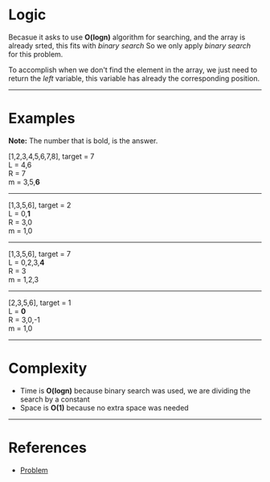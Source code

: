 # Logic

Becasue it asks to use **O(logn)** algorithm for searching, and the array is already srted, this fits with *binary search*
So we only apply *binary search* for this problem.

To accomplish when we don't find the element in the array, we just need to return the *left* variable,
this variable has already the corresponding position.

---
# Examples

**Note:** The number that is bold, is the answer.

[1,2,3,4,5,6,7,8], target = 7 </br>
L = 4,6 </br>
R = 7 </br>
m = 3,5,**6** </br>

----
[1,3,5,6], target = 2 </br>
L = 0,**1** </br>
R = 3,0 </br>
m = 1,0 </br>

----
[1,3,5,6], target = 7 </br>
L = 0,2,3,**4** </br>
R = 3 </br>
m = 1,2,3 </br>

----
[2,3,5,6], target = 1 </br>
L = **0** </br>
R = 3,0,-1 </br>
m = 1,0 </br>

---
# Complexity
- Time is **O(logn)** because binary search was used, we are dividing
the search by a constant
- Space is **O(1)** because no extra space was needed

---
# References

- [Problem](https://leetcode.com/problems/search-insert-position/description/)
